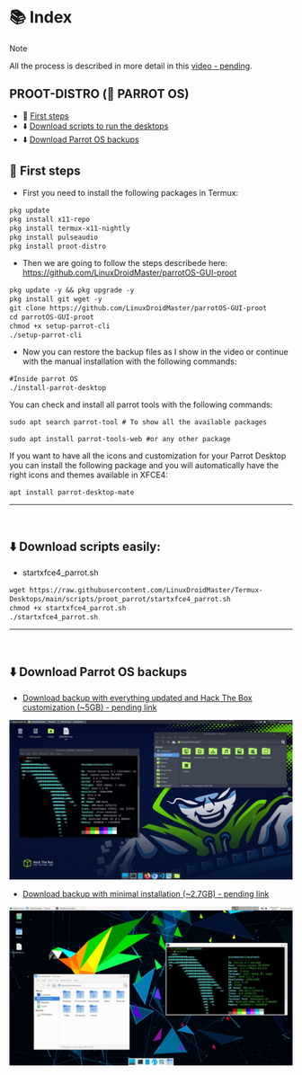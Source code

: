 # 📚 Index

> [!NOTE]  
> All the process is described in more detail in this [video - pending]().

## PROOT-DISTRO (🦜 PARROT OS)
* 🏁 [First steps](#first-steps-parrot-proot)
* ⬇️ [Download scripts to run the desktops](#easy-download-parrot-proot)
* ⬇️ [Download Parrot OS backups](#download-parrot-backups)

## 🏁 First steps <a name=first-steps-parrot-proot></a>

* First you need to install the following packages in Termux: 
```
pkg update
pkg install x11-repo
pkg install termux-x11-nightly
pkg install pulseaudio
pkg install proot-distro
```

* Then we are going to follow the steps describede here: https://github.com/LinuxDroidMaster/parrotOS-GUI-proot

```
pkg update -y && pkg upgrade -y
pkg install git wget -y
git clone https://github.com/LinuxDroidMaster/parrotOS-GUI-proot
cd parrotOS-GUI-proot
chmod +x setup-parrot-cli
./setup-parrot-cli
```

* Now you can restore the backup files as I show in the video or continue with the manual installation with the following commands: 
```
#Inside parrot OS
./install-parrot-desktop
```

You can check and install all parrot tools with the following commands: 
```
sudo apt search parrot-tool # To show all the available packages
```
```
sudo apt install parrot-tools-web #or any other package
```

If you want to have all the icons and customization for your Parrot Desktop you can install the following package and you will automatically have the right icons and themes available in XFCE4: 
```
apt install parrot-desktop-mate
```

---  
<br>

## ⬇️ Download scripts easily: <a name=easy-download-parrot-proot></a> 

* startxfce4_parrot.sh
```
wget https://raw.githubusercontent.com/LinuxDroidMaster/Termux-Desktops/main/scripts/proot_parrot/startxfce4_parrot.sh
chmod +x startxfce4_parrot.sh
./startxfce4_parrot.sh
```


---  
<br>

## ⬇️ Download Parrot OS backups <a name=download-parrot-backups></a> 

* [Download backup with everything updated and Hack The Box customization (~5GB) - pending link]()

<img src="/Documentation/images/parrot_htb_backup.jpg"/>

* [Download backup with minimal installation (~2.7GB) - pending link]()

<img src="/Documentation/images/parrot_minimal_backup.jpg"/>